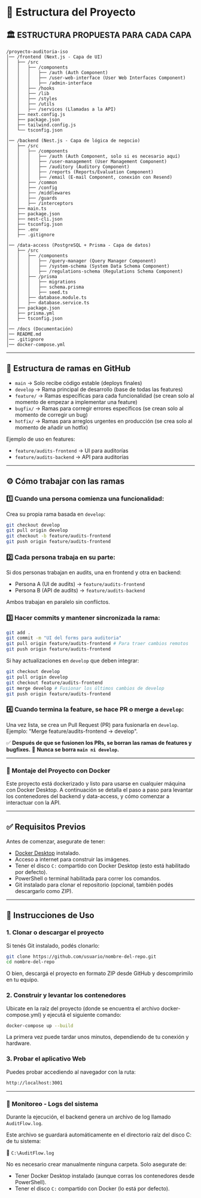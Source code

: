 # 📂 Estructura del Proyecto

## 🏛 ESTRUCTURA PROPUESTA PARA CADA CAPA

```
/proyecto-auditoria-iso
│── /frontend (Next.js - Capa de UI)
│   ├── /src
│   │   ├── /components
│   │   │   ├── /auth (Auth Component)
│   │   │   ├── /user-web-interface (User Web Interfaces Component)
│   │   │   ├── /admin-interface
│   │   ├── /hooks
│   │   ├── /lib
│   │   ├── /styles
│   │   ├── /utils
│   │   ├── /services (Llamadas a la API)
│   ├── next.config.js
│   ├── package.json
│   ├── tailwind.config.js
│   └── tsconfig.json
│
│── /backend (Nest.js - Capa de lógica de negocio)
│   ├── /src
│   │   ├── /components
│   │   │   ├── /auth (Auth Component, solo si es necesario aquí)
│   │   │   ├── /user-management (User Management Component)
│   │   │   ├── /auditory (Auditory Component)
│   │   │   ├── /reports (Reports/Evaluation Component)
│   │   │   ├── /email (E-mail Component, conexión con Resend)
│   │   ├── /common
│   │   ├── /config
│   │   ├── /middlewares
│   │   ├── /guards
│   │   ├── /interceptors
│   ├── main.ts
│   ├── package.json
│   ├── nest-cli.json
│   ├── tsconfig.json
│   ├── .env
│   ├── .gitignore
│
│── /data-access (PostgreSQL + Prisma - Capa de datos)
│   ├── /src
│   │   ├── /components
│   │   │   ├── /query-manager (Query Manager Component)
│   │   │   ├── /system-schema (System Data Schema Component)
│   │   │   ├── /regulations-schema (Regulations Schema Component)
│   │   ├── /prisma
│   │   │   ├── migrations
│   │   │   ├── schema.prisma
│   │   │   ├── seed.ts
│   │   ├── database.module.ts
│   │   ├── database.service.ts
│   ├── package.json
│   ├── prisma.yml
│   ├── tsconfig.json
│
│── /docs (Documentación)
│── README.md
│── .gitignore
│── docker-compose.yml
```

---

## 🌿 Estructura de ramas en GitHub

- `main` → Solo recibe código estable (deploys finales)
- `develop` → Rama principal de desarrollo (base de todas las features)
- `feature/` → Ramas específicas para cada funcionalidad (se crean solo al momento de empezar a implementar una feature)
- `bugfix/` → Ramas para corregir errores específicos (se crean solo al momento de corregir un bug)
- `hotfix/` → Ramas para arreglos urgentes en producción (se crea solo al momento de añadir un hotfix)

Ejemplo de uso en features:

- `feature/audits-frontend` → UI para auditorías
- `feature/audits-backend` → API para auditorías

---

## ⚙️ Cómo trabajar con las ramas

### 1️⃣ Cuando una persona comienza una funcionalidad:

Crea su propia rama basada en `develop`:

```bash
git checkout develop
git pull origin develop
git checkout -b feature/audits-frontend
git push origin feature/audits-frontend
```

### 2️⃣ Cada persona trabaja en su parte:

Si dos personas trabajan en audits, una en frontend y otra en backend:

- Persona A (UI de audits) → `feature/audits-frontend`
- Persona B (API de audits) → `feature/audits-backend`

Ambos trabajan en paralelo sin conflictos.

### 3️⃣ Hacer commits y mantener sincronizada la rama:

```bash
git add .
git commit -m "UI del forms para auditoria"
git pull origin feature/audits-frontend # Para traer cambios remotos
git push origin feature/audits-frontend
```

Si hay actualizaciones en `develop` que deben integrar:

```bash
git checkout develop
git pull origin develop
git checkout feature/audits-frontend
git merge develop # Fusionar los últimos cambios de develop
git push origin feature/audits-frontend
```

### 4️⃣ Cuando termina la feature, se hace PR o merge a `develop`:

Una vez lista, se crea un Pull Request (PR) para fusionarla en `develop`. Ejemplo: "Merge feature/audits-frontend → develop".

✅ **Después de que se fusionen los PRs, se borran las ramas de features y bugfixes.** 🚨 **Nunca se borra **`main ni develop`**.**

---
### 🐳 Montaje del Proyecto con Docker

Este proyecto está dockerizado y listo para usarse en cualquier máquina con Docker Desktop. A continuación se detalla el paso a paso para levantar los contenedores del backend y data-access, y cómo comenzar a interactuar con la API.

---

## ✅ Requisitos Previos

Antes de comenzar, asegurate de tener:

- [Docker Desktop](https://www.docker.com/products/docker-desktop) instalado.
- Acceso a internet para construir las imágenes.
- Tener el disco `C:` compartido con Docker Desktop (esto está habilitado por defecto).
- PowerShell o terminal habilitada para correr los comandos.
- Git instalado para clonar el repositorio (opcional, también podés descargarlo como ZIP).

---

## 🚀 Instrucciones de Uso

### 1. Clonar o descargar el proyecto

Si tenés Git instalado, podés clonarlo:

```bash
git clone https://github.com/usuario/nombre-del-repo.git
cd nombre-del-repo
```
O bien, descargá el proyecto en formato ZIP desde GitHub y descomprimilo en tu equipo.

### 2. Construir y levantar los contenedores

Ubicate en la raíz del proyecto (donde se encuentra el archivo docker-compose.yml) y ejecutá el siguiente comando:
```bash
docker-compose up --build
```
La primera vez puede tardar unos minutos, dependiendo de tu conexión y hardware.

### 3. Probar el aplicativo Web
Puedes probar accediendo al navegador con la ruta:
```bash
http://localhost:3001
```
---
### 📄 Monitoreo - Logs del sistema

Durante la ejecución, el backend genera un archivo de log llamado `AuditFlow.log`.

Este archivo se guardará automáticamente en el directorio raíz del disco C: de tu sistema:

📁 `C:\AuditFlow.log`

No es necesario crear manualmente ninguna carpeta. Solo asegurate de:

- Tener Docker Desktop instalado (aunque corras los contenedores desde PowerShell).
- Tener el disco `C:` compartido con Docker (lo está por defecto).


